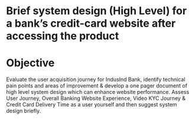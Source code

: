 # Brief system design (High Level) for a bank’s credit-card website after accessing the product

# Objective
Evaluate the user acquisition journey for IndusInd Bank, identify technical pain points and areas of improvement & develop a one pager document of high level system design which can enhance website performance. Assess User Journey, Overall Banking Website Experience, Video KYC Journey & Credit Card Delivery Time as a user yourself and then suggest system design briefly.
